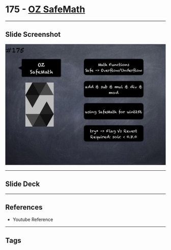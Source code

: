 # 175 - [OZ SafeMath](OZ%20SafeMath.md)


___
## Slide Screenshot
![175.png](../images/solidity201/175.png)
___
## Slide Deck

___
## References
- Youtube Reference
___
## Tags